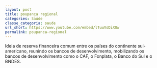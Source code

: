 ```yaml
---
layout: post
title: poupança regional
categories: Saúde
classe_categoria: saude
url_short: https://www.youtube.com/embed/lTuuVsDiXUw
permalink: poupanca-regional
---
```

Ideia de reserva financeira comum entre os países do continente sul-americano, reunindo os bancos de desenvolvimento, mobilizando os bancos de desenvolvimento como o CAF, o Fonplata, o Banco do Sul e o BNDES.
